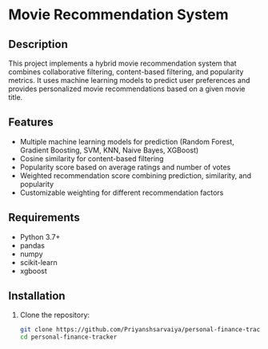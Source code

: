 # Movie Recommendation System

## Description
This project implements a hybrid movie recommendation system that combines collaborative filtering, content-based filtering, and popularity metrics. It uses machine learning models to predict user preferences and provides personalized movie recommendations based on a given movie title.

## Features
- Multiple machine learning models for prediction (Random Forest, Gradient Boosting, SVM, KNN, Naive Bayes, XGBoost)
- Cosine similarity for content-based filtering
- Popularity score based on average ratings and number of votes
- Weighted recommendation score combining prediction, similarity, and popularity
- Customizable weighting for different recommendation factors

## Requirements
- Python 3.7+
- pandas
- numpy
- scikit-learn
- xgboost

## Installation
1. Clone the repository:

   ```bash
   git clone https://github.com/Priyanshsarvaiya/personal-finance-tracker.git
   cd personal-finance-tracker
